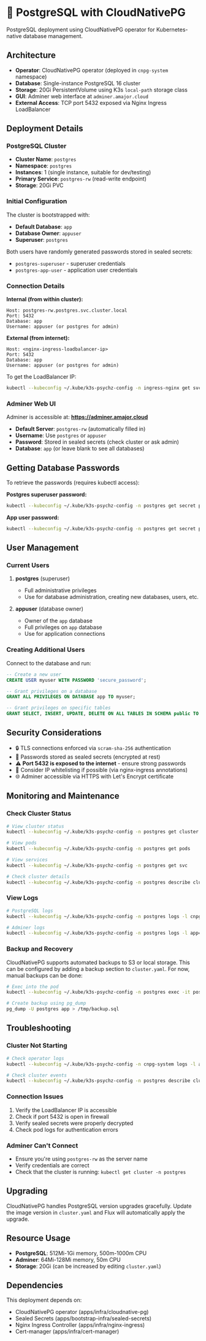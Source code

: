 # 🐘 PostgreSQL with CloudNativePG

PostgreSQL deployment using CloudNativePG operator for Kubernetes-native database management.

## Architecture

- **Operator**: CloudNativePG operator (deployed in `cnpg-system` namespace)
- **Database**: Single-instance PostgreSQL 16 cluster
- **Storage**: 20Gi PersistentVolume using K3s `local-path` storage class
- **GUI**: Adminer web interface at `adminer.amajor.cloud`
- **External Access**: TCP port 5432 exposed via Nginx Ingress LoadBalancer

## Deployment Details

### PostgreSQL Cluster

- **Cluster Name**: `postgres`
- **Namespace**: `postgres`
- **Instances**: 1 (single instance, suitable for dev/testing)
- **Primary Service**: `postgres-rw` (read-write endpoint)
- **Storage**: 20Gi PVC

### Initial Configuration

The cluster is bootstrapped with:
- **Default Database**: `app`
- **Database Owner**: `appuser`
- **Superuser**: `postgres`

Both users have randomly generated passwords stored in sealed secrets:
- `postgres-superuser` - superuser credentials
- `postgres-app-user` - application user credentials

### Connection Details

**Internal (from within cluster):**
```
Host: postgres-rw.postgres.svc.cluster.local
Port: 5432
Database: app
Username: appuser (or postgres for admin)
```

**External (from internet):**
```
Host: <nginx-ingress-loadbalancer-ip>
Port: 5432
Database: app
Username: appuser (or postgres for admin)
```

To get the LoadBalancer IP:
```bash
kubectl --kubeconfig ~/.kube/k3s-psychz-config -n ingress-nginx get svc ingress-nginx-controller
```

### Adminer Web UI

Adminer is accessible at: **https://adminer.amajor.cloud**

- **Default Server**: `postgres-rw` (automatically filled in)
- **Username**: Use `postgres` or `appuser`
- **Password**: Stored in sealed secrets (check cluster or ask admin)
- **Database**: `app` (or leave blank to see all databases)

## Getting Database Passwords

To retrieve the passwords (requires kubectl access):

**Postgres superuser password:**
```bash
kubectl --kubeconfig ~/.kube/k3s-psychz-config -n postgres get secret postgres-superuser -o jsonpath='{.data.password}' | base64 -d
```

**App user password:**
```bash
kubectl --kubeconfig ~/.kube/k3s-psychz-config -n postgres get secret postgres-app-user -o jsonpath='{.data.password}' | base64 -d
```

## User Management

### Current Users

1. **postgres** (superuser)
   - Full administrative privileges
   - Use for database administration, creating new databases, users, etc.

2. **appuser** (database owner)
   - Owner of the `app` database
   - Full privileges on `app` database
   - Use for application connections

### Creating Additional Users

Connect to the database and run:

```sql
-- Create a new user
CREATE USER myuser WITH PASSWORD 'secure_password';

-- Grant privileges on a database
GRANT ALL PRIVILEGES ON DATABASE app TO myuser;

-- Grant privileges on specific tables
GRANT SELECT, INSERT, UPDATE, DELETE ON ALL TABLES IN SCHEMA public TO myuser;
```

## Security Considerations

- 🔒 TLS connections enforced via `scram-sha-256` authentication
- 🔐 Passwords stored as sealed secrets (encrypted at rest)
- ⚠️ **Port 5432 is exposed to the internet** - ensure strong passwords
- 🔑 Consider IP whitelisting if possible (via nginx-ingress annotations)
- 🌐 Adminer accessible via HTTPS with Let's Encrypt certificate

## Monitoring and Maintenance

### Check Cluster Status

```bash
# View cluster status
kubectl --kubeconfig ~/.kube/k3s-psychz-config -n postgres get cluster postgres

# View pods
kubectl --kubeconfig ~/.kube/k3s-psychz-config -n postgres get pods

# View services
kubectl --kubeconfig ~/.kube/k3s-psychz-config -n postgres get svc

# Check cluster details
kubectl --kubeconfig ~/.kube/k3s-psychz-config -n postgres describe cluster postgres
```

### View Logs

```bash
# PostgreSQL logs
kubectl --kubeconfig ~/.kube/k3s-psychz-config -n postgres logs -l cnpg.io/cluster=postgres -f

# Adminer logs
kubectl --kubeconfig ~/.kube/k3s-psychz-config -n postgres logs -l app=adminer -f
```

### Backup and Recovery

CloudNativePG supports automated backups to S3 or local storage. This can be configured by adding a backup section to `cluster.yaml`. For now, manual backups can be done:

```bash
# Exec into the pod
kubectl --kubeconfig ~/.kube/k3s-psychz-config -n postgres exec -it postgres-1 -- bash

# Create backup using pg_dump
pg_dump -U postgres app > /tmp/backup.sql
```

## Troubleshooting

### Cluster Not Starting

```bash
# Check operator logs
kubectl --kubeconfig ~/.kube/k3s-psychz-config -n cnpg-system logs -l app.kubernetes.io/name=cloudnative-pg -f

# Check cluster events
kubectl --kubeconfig ~/.kube/k3s-psychz-config -n postgres describe cluster postgres
```

### Connection Issues

1. Verify the LoadBalancer IP is accessible
2. Check if port 5432 is open in firewall
3. Verify sealed secrets were properly decrypted
4. Check pod logs for authentication errors

### Adminer Can't Connect

- Ensure you're using `postgres-rw` as the server name
- Verify credentials are correct
- Check that the cluster is running: `kubectl get cluster -n postgres`

## Upgrading

CloudNativePG handles PostgreSQL version upgrades gracefully. Update the image version in `cluster.yaml` and Flux will automatically apply the upgrade.

## Resource Usage

- **PostgreSQL**: 512Mi-1Gi memory, 500m-1000m CPU
- **Adminer**: 64Mi-128Mi memory, 50m CPU
- **Storage**: 20Gi (can be increased by editing `cluster.yaml`)

## Dependencies

This deployment depends on:
- CloudNativePG operator (apps/infra/cloudnative-pg)
- Sealed Secrets (apps/bootstrap-infra/sealed-secrets)
- Nginx Ingress Controller (apps/infra/nginx-ingress)
- Cert-manager (apps/infra/cert-manager)
